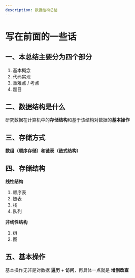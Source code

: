 ```yaml
---
description: 数据结构总结
---
```


# 写在前面的一些话

## 一、本总结主要分为四个部分

1. 基本概念
2. 代码实现
3. 重难点 / 考点
4. 题目

## 二、数据结构是什么

研究数据在计算机中的**存储结构**和基于该结构对数据的**基本操作**

## 三、存储方式

**数组（顺序存储）和链表（链式结构）**

## 四、存储结构

**线性结构**

1. 顺序表
2. 链表
3. 栈
4. 队列

**非线性结构**

1. 树
2. 图

## 五、基本操作

基本操作无非是对数据 **遍历** + **访问**，再具体一点就是 **增删改查**

